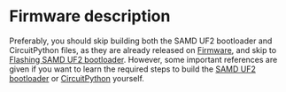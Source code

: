 # Firmware description

Preferably, you should skip building both the SAMD UF2 bootloader and CircuitPython files, as they are already released on [Firmware](/2.Satellite/Firmware), and skip to [Flashing SAMD UF2 bootloader](#flashing-samd-uf2-bootloader). However, some important references are given if you want to learn the required steps to build the [SAMD UF2 bootloader](https://github.com/PyCubed-Mini/uf2-samdx1) or [CircuitPython](https://github.com/PyCubed-Mini/circuitpython) yourself.